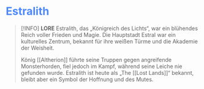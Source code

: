 # <font color = 4d88fd>Estralith</font>

>[!INFO] **LORE**
>Estralith, das „Königreich des Lichts“, war ein blühendes Reich voller Frieden und Magie. Die Hauptstadt Estral war ein kulturelles Zentrum, bekannt für ihre weißen Türme und die Akademie der Weisheit.
>
>König [[Altherion]] führte seine Truppen gegen angreifende Monsterhorden, fiel jedoch im Kampf, während seine Leiche nie gefunden wurde. Estralith ist heute als „The [[Lost Lands]]“ bekannt, bleibt aber ein Symbol der Hoffnung und des Mutes.

